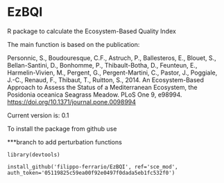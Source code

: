 # EzBQI
 R package to calculate the Ecosystem-Based Quality Index


 The main function is based on the publication:

Personnic, S., Boudouresque, C.F., Astruch, P., Ballesteros, E., Blouet, S., Bellan-Santini, D., Bonhomme, P., Thibault-Botha, D., Feunteun, E., Harmelin-Vivien, M., Pergent, G., Pergent-Martini, C., Pastor, J., Poggiale, J.-C., Renaud, F., Thibaut, T., Ruitton, S., 2014. An Ecosystem-Based Approach to Assess the Status of a Mediterranean Ecosystem, the Posidonia oceanica Seagrass Meadow. PLoS One 9, e98994. https://doi.org/10.1371/journal.pone.0098994

Current version is: 0.1

To install the package from github use

***branch to add perturbation functions

```
library(devtools)

install_github('filippo-ferrario/EzBQI', ref='sce_mod', auth_token='05119825c59ea00f92e0497f0dada5eb1fc532f0')
```
